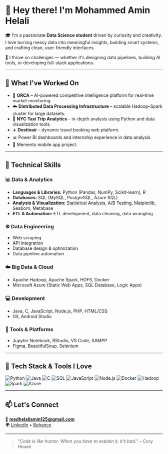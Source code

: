# 👋 Hey there! I'm **Mohammed Amin Helali**

🎓 I'm a passionate **Data Science student** driven by curiosity and creativity. I love turning messy data into meaningful insights, building smart systems, and crafting clean, user-friendly interfaces.

🚀 I thrive on challenges — whether it's designing data pipelines, building AI tools, or developing full-stack applications.

---

## 🧪 What I've Worked On
- 🤖 **ORCA** – AI-powered competitive intelligence platform for real-time market monitoring.  
- ☁️ **Distributed Data Processing Infrastructure** – scalable Hadoop–Spark cluster for large datasets.  
- 🚖 **NYC Taxi Trip Analytics** – in-depth analysis using Python and data visualization tools.  
- ✈️ **Destinair** – dynamic travel booking web platform.  
- 📊 Power BI dashboards and internship experience in data analysis.  
- 📱 Memento mobile app project.

---

## 🧠 Technical Skills

### 📊 Data & Analytics
- **Languages & Libraries:** Python (Pandas, NumPy, Scikit-learn), R  
- **Databases:** SQL (MySQL, PostgreSQL, Azure SQL)  
- **Analysis & Visualization:** Statistical Analysis, A/B Testing, Matplotlib, Seaborn, Metabase  
- **ETL & Automation:** ETL development, data cleaning, data wrangling

### ⚙️ Data Engineering
- Web scraping  
- API integration  
- Database design & optimization  
- Data pipeline automation

### ☁️ Big Data & Cloud
- Apache Hadoop, Apache Spark, HDFS, Docker  
- Microsoft Azure (Static Web Apps, SQL Database, Logic Apps)

### 💻 Development
- Java, C, JavaScript, Node.js, PHP, HTML/CSS  
- Git, Android Studio

### 🧰 Tools & Platforms
- Jupyter Notebook, RStudio, VS Code, XAMPP  
- Figma, BeautifulSoup, Selenium

---

## 🚀 Tech Stack & Tools I Love

![Python](https://img.shields.io/badge/Python-3776AB?style=for-the-badge&logo=python&logoColor=white)
![Java](https://img.shields.io/badge/Java-007396?style=for-the-badge&logo=java&logoColor=white)
![C](https://img.shields.io/badge/C-00599C?style=for-the-badge&logo=c&logoColor=white)
![SQL](https://img.shields.io/badge/SQL-4479A1?style=for-the-badge&logo=mysql&logoColor=white)
![JavaScript](https://img.shields.io/badge/JavaScript-F7DF1E?style=for-the-badge&logo=javascript&logoColor=black)
![Node.js](https://img.shields.io/badge/Node.js-339933?style=for-the-badge&logo=node.js&logoColor=white)
![Docker](https://img.shields.io/badge/Docker-2496ED?style=for-the-badge&logo=docker&logoColor=white)
![Hadoop](https://img.shields.io/badge/Hadoop-FFCC00?style=for-the-badge&logo=apache-hadoop&logoColor=black)
![Spark](https://img.shields.io/badge/Apache_Spark-E25A1C?style=for-the-badge&logo=apachespark&logoColor=white)
![Azure](https://img.shields.io/badge/Azure-0078D4?style=for-the-badge&logo=microsoft-azure&logoColor=white)

---

## 📫 Let's Connect

💌 **medhelaliamin125@gmail.com**  
🌍 [LinkedIn](www.linkedin.com/in/amin-helali-74b36b2981-helali) • [Behance](https://www.behance.net/helaliameen)

---

> _“Code is like humor. When you have to explain it, it’s bad.”_ – Cory House
